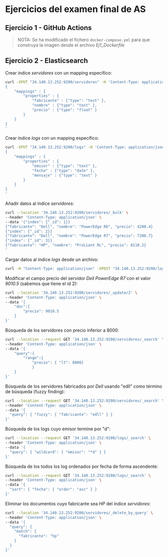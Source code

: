 # Ejercicios del examen final de AS

## Ejercicio 1 - GitHub Actions

> NOTA: Se ha modificado el fichero `docker-compose.yml` para que construya la imagen desde el archivo _Ej1\_Dockerfile_

## Ejercicio 2 - Elasticsearch

Crear índice _servidores_ con un mapping específico:
```bash
curl -XPUT "34.140.13.252:9200/servidores" -H 'Content-Type: application/json' -d'
{
    "mappings" : {
        "properties" : {
            "fabricante" : {"type": "text" },
            "nombre" : {"type": "text" },
            "precio" : {"type": "float" }
        }
    }
}
'
```

Crear índice _logs_ con un mapping específico:
```bash
curl -XPUT "34.140.13.252:9200/logs" -H 'Content-Type: application/json' -d'
{
    "mappings" : {
        "properties" : {
            "emisor" : {"type": "text" },
            "fecha" : {"type": "date" },
            "mensaje" : {"type": "text" }
        }
    }
}
'
```

Añadir datos al índice _servidores_:
```bash
curl --location '34.140.13.252:9200/servidores/_bulk' \
--header 'Content-Type: application/json' \
--data '{"index": {"_id": 1}}
{"fabricante": "Dell", "nombre": "PowerEdge R6", "precio": 4200.4}
{"index": {"_id": 2}}
{"fabricante": "Dell", "nombre": "PowerEdge R7", "precio": 7200.7}
{"index": {"_id": 3}}
{"fabricante": "HP", "nombre": "ProLiant RL", "precio": 8110.2}
'
```

Cargar datos al índice _logs_ desde un archivo:
```bash
curl -H "Content-Type: application/json" -XPOST "34.140.13.252:9200/logs/_bulk?pretty&refresh" --data-binary "@ej2_logs.json"
```

Modificar el campo precio del servidor _Dell PowerEdge R7_ con el valor _9010.5_ (sabemos que tiene el id 2):
```bash
curl --location '34.140.13.252:9200/servidores/_update/2' \
--header 'Content-Type: application/json' \
--data '{
    "doc":{
        "precio": 9010.5
    }
}'
```

Búsqueda de los servidores con precio inferior a 8000:
```bash
curl --location --request GET '34.140.13.252:9200/servidores/_search' \
--header 'Content-Type: application/json' \
--data '{
    "query":{
        "range":{ 
            "precio": { "lt": 8000}
            }
    }
}'
```

Búsqueda de los servidores fabricados por _Dell_ usando "edll" como término de búsqueda (fuzzy finding):
```bash
curl --location --request GET '34.140.13.252:9200/servidores/_search' \
--header 'Content-Type: application/json' \
--data '{
  "query": { "fuzzy": { "fabricante": "edll" } }
}'
```

Búsqueda de los logs cuyo emisor termine por "d":
```bash
curl --location --request GET '34.140.13.252:9200/logs/_search' \
--header 'Content-Type: application/json' \
--data '{
  "query": { "wildcard": { "emisor": "*d" } }
}'
```

Búsqueda de los todos los log ordenados por fecha de forma ascendente:
```bash
curl --location --request GET '34.140.13.252:9200/logs/_search' \
--header 'Content-Type: application/json' \
--data '{
  "sort": { "fecha": { "order": "asc" } }
}'
```

Eliminar los documentos cuyo fabricante sea _HP_ del índice _servidores_:
```bash
curl --location '34.140.13.252:9200/servidores/_delete_by_query' \
--header 'Content-Type: application/json' \
--data '{
  "query": {
    "match": {
      "fabricante": "hp"
    }
  }
}'
```

